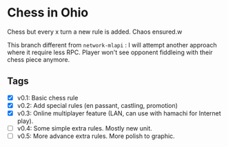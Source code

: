 # Chess in Ohio

Chess but every x turn a new rule is added. Chaos ensured.w

This branch different from `network-mlapi` : I will attempt another approach where it require less RPC. Player won't see opponent fiddleing with their chess piece anymore.

## Tags

- [x] v0.1: Basic chess rule
- [x] v0.2: Add special rules (en passant, castling, promotion)
- [x] v0.3: Online multiplayer feature (LAN, can use with hamachi for Internet play).
- [ ] v0.4: Some simple extra rules. Mostly new unit.
- [ ] v0.5: More advance extra rules. More polish to graphic.
